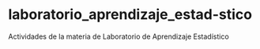 # laboratorio_aprendizaje_estad-stico
Actividades de la materia de Laboratorio de Aprendizaje Estadístico

